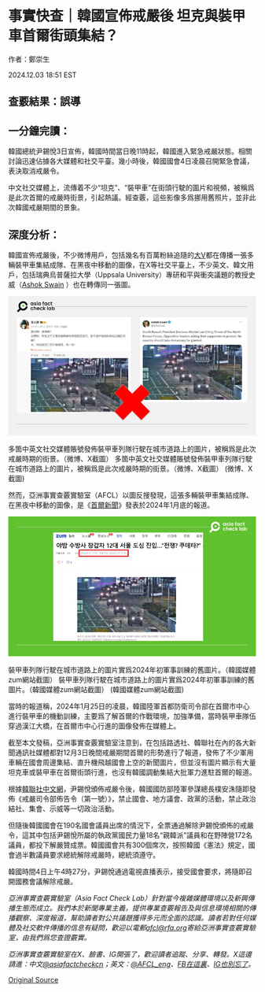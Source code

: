 # 事實快查｜韓國宣佈戒嚴後 坦克與裝甲車首爾街頭集結？

作者：鄭崇生

2024.12.03 18:51 EST

## 查覈結果：誤導

## 一分鐘完讀：

韓國總統尹錫悅3日宣佈，韓國時間當日晚11時起，韓國進入緊急戒嚴狀態。相關討論迅速佔據各大媒體和社交平臺。幾小時後，韓國國會4日凌晨召開緊急會議，表決取消戒嚴令。

中文社交媒體上，流傳着不少“坦克”、“裝甲車”在街頭行駛的圖片和視頻，被稱爲是此次首爾的戒嚴時街景，引起熱議。經查覈，這些影像多爲挪用舊照片，並非此次韓國戒嚴期間的景象。

## 深度分析：

韓國宣佈戒嚴後，不少微博用戶，包括幾名有百萬粉絲追隨的[大V](https://archive.ph/vVJms)都在傳播一張多輛裝甲車集結成隊、在黑夜中移動的圖像，在X等社交平臺上，不少英文、韓文用戶，包括瑞典烏普薩拉大學（Uppsala University）專研和平與衝突議題的教授史威（[Ashok Swain](https://archive.ph/KBWnB) ）也在轉傳同一張圖。

![多箇中英文社交媒體賬號發佈裝甲車列隊行駛在城市道路上的圖片，被稱爲是此次戒嚴時期的街景。（微博、X截圖）](images/WUWH375EQJAYZGRWL5JGYC57ZA.PNG)

多箇中英文社交媒體賬號發佈裝甲車列隊行駛在城市道路上的圖片，被稱爲是此次戒嚴時期的街景。（微博、X截圖） 多箇中英文社交媒體賬號發佈裝甲車列隊行駛在城市道路上的圖片，被稱爲是此次戒嚴時期的街景。（微博、X截圖） (微博、X截圖)

然而，亞洲事實查覈實驗室（AFCL）以圖反搜發現，這張多輛裝甲車集結成隊、在黑夜中移動的圖像，是《[首爾新聞](https://news.zum.com/articles/88427712)》發表於2024年1月底的報道。

![裝甲車列隊行駛在城市道路上的圖片實爲2024年初軍事訓練的舊圖片。（韓國媒體zum網站截圖）](images/SQHM6RB43NCZZARWVIDVDTBXKE.PNG)

裝甲車列隊行駛在城市道路上的圖片實爲2024年初軍事訓練的舊圖片。（韓國媒體zum網站截圖） 裝甲車列隊行駛在城市道路上的圖片實爲2024年初軍事訓練的舊圖片。（韓國媒體zum網站截圖） (韓國媒體zum網站截圖)

當時的報道稱，2024年1月25日的凌晨，韓國陸軍首都防衛司令部在首爾市中心進行裝甲車的機動訓練，主要爲了解首爾的作戰環境，加強準備，當時裝甲車隊伍穿過漢江大橋，在首爾市中心行進的圖像發佈在媒體上。

截至本文發稿，亞洲事實查覈實驗室注意到，在包括路透社、韓聯社在內的各大新聞通訊社媒體都對12月3日晚間戒嚴期間首爾的形勢進行了報道，發佈了不少軍用車輛在國會周邊集結、直升機飛越國會上空的新聞圖片，但並沒有圖片顯示有大量坦克車或裝甲車在首爾街頭行進，也沒有韓國調動集結大批軍力進駐首爾的報道。

根據[韓聯社中文網](https://cb.yna.co.kr/gate/big5/cn.yna.co.kr/view/ACK20241204000100881)，尹錫悅頒佈戒嚴令後，韓國國防部陸軍參謀總長樸安洙隨即發佈《戒嚴司令部佈告令（第一號）》，禁止國會、地方議會、政黨的活動，禁止政治結社、集會、示威等一切政治活動。

但隨後韓國國會在190名國會議員出席的情況下，全票通過解除尹錫悅頒佈的戒嚴令，這其中包括尹錫悅所屬的執政黨國民力量18名“親韓派”議員和在野陣營172名議員，都投下解嚴贊成票。韓國國會共有300個席次，按照韓國《憲法》規定，國會過半數議員要求總統解除戒嚴時，總統須遵守。

韓國時間4日上午4時27分，尹錫悅通過電視直播表示，接受國會要求，將隨即召開國務會議解除戒嚴。

*亞洲事實查覈實驗室（Asia Fact Check Lab）針對當今複雜媒體環境以及新興傳播生態而成立。我們本於新聞專業主義，提供專業查覈報告及與信息環境相關的傳播觀察、深度報道，幫助讀者對公共議題獲得多元而全面的認識。讀者若對任何媒體及社交軟件傳播的信息有疑問，歡迎以電郵*[*afcl@rfa.org*](mailto:afcl@rfa.org)*寄給亞洲事實查覈實驗室，由我們爲您查證覈實。*

*亞洲事實查覈實驗室在X、臉書、IG開張了，歡迎讀者追蹤、分享、轉發。X這邊請進：中文*[*@asiafactcheckcn*](https://twitter.com/asiafactcheckcn)*；英文：*[*@AFCL\_eng*](https://twitter.com/AFCL_eng)*、*[*FB在這裏*](https://www.facebook.com/asiafactchecklabcn)*、*[*IG也別忘了*](https://www.instagram.com/asiafactchecklab/)*。*



[Original Source](https://www.rfa.org/mandarin/shishi-hecha/2024/12/03/hc-tanks-on-street-after-declaration-of-marshal-law-fact-check/)
